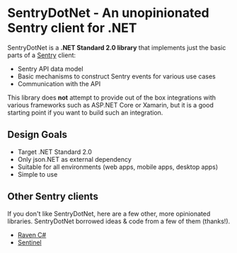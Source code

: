 
# SentryDotNet - An unopinionated Sentry client for .NET

SentryDotNet is a **.NET Standard 2.0 library** that implements just the basic parts of a [Sentry](https://sentry.io) client:

- Sentry API data model
- Basic mechanisms to construct Sentry events for various use cases
- Communication with the API

This library does **not** attempt to provide out of the box integrations with various frameworks such as ASP.NET Core or Xamarin, but it is a good starting point if you want to build such an integration.

## Design Goals

- Target .NET Standard 2.0
- Only json.NET as external dependency
- Suitable for all environments (web apps, mobile apps, desktop apps)
- Simple to use


## Other Sentry clients

If you don't like SentryDotNet, here are a few other, more opinionated libraries. SentryDotNet borrowed ideas & code from a few of them (thanks!).

- [Raven C#](https://github.com/getsentry/raven-csharp)
- [Sentinel](https://github.com/PrestigeXP/Sentinel)
